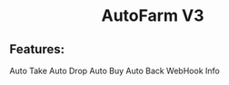 <div align="center">

# AutoFarm V3

</div>



## Features:
Auto Take
Auto Drop
Auto Buy
Auto Back
WebHook Info


